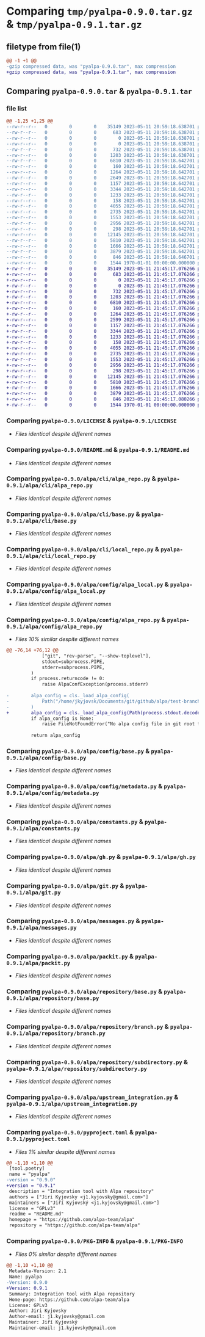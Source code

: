 # Comparing `tmp/pyalpa-0.9.0.tar.gz` & `tmp/pyalpa-0.9.1.tar.gz`

## filetype from file(1)

```diff
@@ -1 +1 @@
-gzip compressed data, was "pyalpa-0.9.0.tar", max compression
+gzip compressed data, was "pyalpa-0.9.1.tar", max compression
```

## Comparing `pyalpa-0.9.0.tar` & `pyalpa-0.9.1.tar`

### file list

```diff
@@ -1,25 +1,25 @@
--rw-r--r--   0        0        0    35149 2023-05-11 20:59:18.638701 pyalpa-0.9.0/LICENSE
--rw-r--r--   0        0        0      683 2023-05-11 20:59:18.638701 pyalpa-0.9.0/README.md
--rw-r--r--   0        0        0        0 2023-05-11 20:59:18.638701 pyalpa-0.9.0/alpa/__init__.py
--rw-r--r--   0        0        0        0 2023-05-11 20:59:18.638701 pyalpa-0.9.0/alpa/cli/__init__.py
--rw-r--r--   0        0        0      732 2023-05-11 20:59:18.638701 pyalpa-0.9.0/alpa/cli/alpa_repo.py
--rw-r--r--   0        0        0     1203 2023-05-11 20:59:18.638701 pyalpa-0.9.0/alpa/cli/base.py
--rw-r--r--   0        0        0     6810 2023-05-11 20:59:18.642701 pyalpa-0.9.0/alpa/cli/local_repo.py
--rw-r--r--   0        0        0      160 2023-05-11 20:59:18.642701 pyalpa-0.9.0/alpa/config/__init__.py
--rw-r--r--   0        0        0     1264 2023-05-11 20:59:18.642701 pyalpa-0.9.0/alpa/config/alpa_local.py
--rw-r--r--   0        0        0     2649 2023-05-11 20:59:18.642701 pyalpa-0.9.0/alpa/config/alpa_repo.py
--rw-r--r--   0        0        0     1157 2023-05-11 20:59:18.642701 pyalpa-0.9.0/alpa/config/base.py
--rw-r--r--   0        0        0     3344 2023-05-11 20:59:18.642701 pyalpa-0.9.0/alpa/config/metadata.py
--rw-r--r--   0        0        0     1233 2023-05-11 20:59:18.642701 pyalpa-0.9.0/alpa/constants.py
--rw-r--r--   0        0        0      158 2023-05-11 20:59:18.642701 pyalpa-0.9.0/alpa/exceptions.py
--rw-r--r--   0        0        0     4055 2023-05-11 20:59:18.642701 pyalpa-0.9.0/alpa/gh.py
--rw-r--r--   0        0        0     2735 2023-05-11 20:59:18.642701 pyalpa-0.9.0/alpa/git.py
--rw-r--r--   0        0        0     1553 2023-05-11 20:59:18.642701 pyalpa-0.9.0/alpa/messages.py
--rw-r--r--   0        0        0     2956 2023-05-11 20:59:18.642701 pyalpa-0.9.0/alpa/packit.py
--rw-r--r--   0        0        0      298 2023-05-11 20:59:18.642701 pyalpa-0.9.0/alpa/repository/__init__.py
--rw-r--r--   0        0        0    12145 2023-05-11 20:59:18.642701 pyalpa-0.9.0/alpa/repository/base.py
--rw-r--r--   0        0        0     5810 2023-05-11 20:59:18.642701 pyalpa-0.9.0/alpa/repository/branch.py
--rw-r--r--   0        0        0     1666 2023-05-11 20:59:18.642701 pyalpa-0.9.0/alpa/repository/subdirectory.py
--rw-r--r--   0        0        0     3879 2023-05-11 20:59:18.642701 pyalpa-0.9.0/alpa/upstream_integration.py
--rw-r--r--   0        0        0      846 2023-05-11 20:59:18.646701 pyalpa-0.9.0/pyproject.toml
--rw-r--r--   0        0        0     1544 1970-01-01 00:00:00.000000 pyalpa-0.9.0/PKG-INFO
+-rw-r--r--   0        0        0    35149 2023-05-11 21:45:17.076266 pyalpa-0.9.1/LICENSE
+-rw-r--r--   0        0        0      683 2023-05-11 21:45:17.076266 pyalpa-0.9.1/README.md
+-rw-r--r--   0        0        0        0 2023-05-11 21:45:17.076266 pyalpa-0.9.1/alpa/__init__.py
+-rw-r--r--   0        0        0        0 2023-05-11 21:45:17.076266 pyalpa-0.9.1/alpa/cli/__init__.py
+-rw-r--r--   0        0        0      732 2023-05-11 21:45:17.076266 pyalpa-0.9.1/alpa/cli/alpa_repo.py
+-rw-r--r--   0        0        0     1203 2023-05-11 21:45:17.076266 pyalpa-0.9.1/alpa/cli/base.py
+-rw-r--r--   0        0        0     6810 2023-05-11 21:45:17.076266 pyalpa-0.9.1/alpa/cli/local_repo.py
+-rw-r--r--   0        0        0      160 2023-05-11 21:45:17.076266 pyalpa-0.9.1/alpa/config/__init__.py
+-rw-r--r--   0        0        0     1264 2023-05-11 21:45:17.076266 pyalpa-0.9.1/alpa/config/alpa_local.py
+-rw-r--r--   0        0        0     2599 2023-05-11 21:45:17.076266 pyalpa-0.9.1/alpa/config/alpa_repo.py
+-rw-r--r--   0        0        0     1157 2023-05-11 21:45:17.076266 pyalpa-0.9.1/alpa/config/base.py
+-rw-r--r--   0        0        0     3344 2023-05-11 21:45:17.076266 pyalpa-0.9.1/alpa/config/metadata.py
+-rw-r--r--   0        0        0     1233 2023-05-11 21:45:17.076266 pyalpa-0.9.1/alpa/constants.py
+-rw-r--r--   0        0        0      158 2023-05-11 21:45:17.076266 pyalpa-0.9.1/alpa/exceptions.py
+-rw-r--r--   0        0        0     4055 2023-05-11 21:45:17.076266 pyalpa-0.9.1/alpa/gh.py
+-rw-r--r--   0        0        0     2735 2023-05-11 21:45:17.076266 pyalpa-0.9.1/alpa/git.py
+-rw-r--r--   0        0        0     1553 2023-05-11 21:45:17.076266 pyalpa-0.9.1/alpa/messages.py
+-rw-r--r--   0        0        0     2956 2023-05-11 21:45:17.076266 pyalpa-0.9.1/alpa/packit.py
+-rw-r--r--   0        0        0      298 2023-05-11 21:45:17.076266 pyalpa-0.9.1/alpa/repository/__init__.py
+-rw-r--r--   0        0        0    12145 2023-05-11 21:45:17.076266 pyalpa-0.9.1/alpa/repository/base.py
+-rw-r--r--   0        0        0     5810 2023-05-11 21:45:17.076266 pyalpa-0.9.1/alpa/repository/branch.py
+-rw-r--r--   0        0        0     1666 2023-05-11 21:45:17.076266 pyalpa-0.9.1/alpa/repository/subdirectory.py
+-rw-r--r--   0        0        0     3879 2023-05-11 21:45:17.076266 pyalpa-0.9.1/alpa/upstream_integration.py
+-rw-r--r--   0        0        0      846 2023-05-11 21:45:17.080266 pyalpa-0.9.1/pyproject.toml
+-rw-r--r--   0        0        0     1544 1970-01-01 00:00:00.000000 pyalpa-0.9.1/PKG-INFO
```

### Comparing `pyalpa-0.9.0/LICENSE` & `pyalpa-0.9.1/LICENSE`

 * *Files identical despite different names*

### Comparing `pyalpa-0.9.0/README.md` & `pyalpa-0.9.1/README.md`

 * *Files identical despite different names*

### Comparing `pyalpa-0.9.0/alpa/cli/alpa_repo.py` & `pyalpa-0.9.1/alpa/cli/alpa_repo.py`

 * *Files identical despite different names*

### Comparing `pyalpa-0.9.0/alpa/cli/base.py` & `pyalpa-0.9.1/alpa/cli/base.py`

 * *Files identical despite different names*

### Comparing `pyalpa-0.9.0/alpa/cli/local_repo.py` & `pyalpa-0.9.1/alpa/cli/local_repo.py`

 * *Files identical despite different names*

### Comparing `pyalpa-0.9.0/alpa/config/alpa_local.py` & `pyalpa-0.9.1/alpa/config/alpa_local.py`

 * *Files identical despite different names*

### Comparing `pyalpa-0.9.0/alpa/config/alpa_repo.py` & `pyalpa-0.9.1/alpa/config/alpa_repo.py`

 * *Files 10% similar despite different names*

```diff
@@ -76,14 +76,12 @@
             ["git", "rev-parse", "--show-toplevel"],
             stdout=subprocess.PIPE,
             stderr=subprocess.PIPE,
         )
         if process.returncode != 0:
             raise AlpaConfException(process.stderr)
 
-        alpa_config = cls._load_alpa_config(
-            Path("/home/jkyjovsk/Documents/git/github/alpa/test-branch-repo")
-        )
+        alpa_config = cls._load_alpa_config(Path(process.stdout.decode().strip()))
         if alpa_config is None:
             raise FileNotFoundError("No alpa config file in git root found")
 
         return alpa_config
```

### Comparing `pyalpa-0.9.0/alpa/config/base.py` & `pyalpa-0.9.1/alpa/config/base.py`

 * *Files identical despite different names*

### Comparing `pyalpa-0.9.0/alpa/config/metadata.py` & `pyalpa-0.9.1/alpa/config/metadata.py`

 * *Files identical despite different names*

### Comparing `pyalpa-0.9.0/alpa/constants.py` & `pyalpa-0.9.1/alpa/constants.py`

 * *Files identical despite different names*

### Comparing `pyalpa-0.9.0/alpa/gh.py` & `pyalpa-0.9.1/alpa/gh.py`

 * *Files identical despite different names*

### Comparing `pyalpa-0.9.0/alpa/git.py` & `pyalpa-0.9.1/alpa/git.py`

 * *Files identical despite different names*

### Comparing `pyalpa-0.9.0/alpa/messages.py` & `pyalpa-0.9.1/alpa/messages.py`

 * *Files identical despite different names*

### Comparing `pyalpa-0.9.0/alpa/packit.py` & `pyalpa-0.9.1/alpa/packit.py`

 * *Files identical despite different names*

### Comparing `pyalpa-0.9.0/alpa/repository/base.py` & `pyalpa-0.9.1/alpa/repository/base.py`

 * *Files identical despite different names*

### Comparing `pyalpa-0.9.0/alpa/repository/branch.py` & `pyalpa-0.9.1/alpa/repository/branch.py`

 * *Files identical despite different names*

### Comparing `pyalpa-0.9.0/alpa/repository/subdirectory.py` & `pyalpa-0.9.1/alpa/repository/subdirectory.py`

 * *Files identical despite different names*

### Comparing `pyalpa-0.9.0/alpa/upstream_integration.py` & `pyalpa-0.9.1/alpa/upstream_integration.py`

 * *Files identical despite different names*

### Comparing `pyalpa-0.9.0/pyproject.toml` & `pyalpa-0.9.1/pyproject.toml`

 * *Files 1% similar despite different names*

```diff
@@ -1,10 +1,10 @@
 [tool.poetry]
 name = "pyalpa"
-version = "0.9.0"
+version = "0.9.1"
 description = "Integration tool with Alpa repository"
 authors = ["Jiri Kyjovsky <j1.kyjovsky@gmail.com>"]
 maintainers = ["Jiří Kyjovský <j1.kyjovsky@gmail.com>"]
 license = "GPLv3"
 readme = "README.md"
 homepage = "https://github.com/alpa-team/alpa"
 repository = "https://github.com/alpa-team/alpa"
```

### Comparing `pyalpa-0.9.0/PKG-INFO` & `pyalpa-0.9.1/PKG-INFO`

 * *Files 0% similar despite different names*

```diff
@@ -1,10 +1,10 @@
 Metadata-Version: 2.1
 Name: pyalpa
-Version: 0.9.0
+Version: 0.9.1
 Summary: Integration tool with Alpa repository
 Home-page: https://github.com/alpa-team/alpa
 License: GPLv3
 Author: Jiri Kyjovsky
 Author-email: j1.kyjovsky@gmail.com
 Maintainer: Jiří Kyjovský
 Maintainer-email: j1.kyjovsky@gmail.com
```


